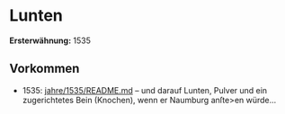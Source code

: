 # Lunten

**Ersterwähnung:** 1535

## Vorkommen
- 1535: [jahre/1535/README.md](../jahre/1535/README.md) – und darauf Lunten, Pulver und ein zugerichtetes
Bein (Knochen), wenn er Naumburg anſte>en würde...
